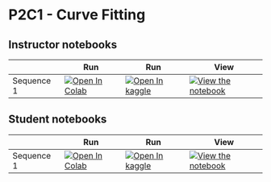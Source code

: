 # P2C1 - Curve Fitting

## Instructor notebooks

|   | Run | Run | View |
| - | --- | --- | ---- |
| Sequence 1 | [![Open In Colab](https://colab.research.google.com/assets/colab-badge.svg)](https://colab.research.google.com/github/dcownden/PerennialProblemsOfLifeWithABrain/blob/main/sequences/P2C1_CurveFitting/instructor/P2C1_Sequence1.ipynb) | [![Open In kaggle](https://kaggle.com/static/images/open-in-kaggle.svg)](https://kaggle.com/kernels/welcome?src=https://raw.githubusercontent.com/dcownden/PerennialProblemsOfLifeWithABrain/main/sequences/P2C1_CurveFitting/instructor/P2C1_Sequence1.ipynb) | [![View the notebook](https://img.shields.io/badge/render-nbviewer-orange.svg)](https://nbviewer.jupyter.org/github/dcownden/PerennialProblemsOfLifeWithABrain/blob/main/sequences/P2C1_CurveFitting/instructor/P2C1_Sequence1.ipynb?flush_cache=true) |


## Student notebooks

|   | Run | Run | View |
| - | --- | --- | ---- |
| Sequence 1 | [![Open In Colab](https://colab.research.google.com/assets/colab-badge.svg)](https://colab.research.google.com/github/dcownden/PerennialProblemsOfLifeWithABrain/blob/main/sequences/P2C1_CurveFitting/student/P2C1_Sequence1.ipynb) | [![Open In kaggle](https://kaggle.com/static/images/open-in-kaggle.svg)](https://kaggle.com/kernels/welcome?src=https://raw.githubusercontent.com/dcownden/PerennialProblemsOfLifeWithABrain/main/sequences/P2C1_CurveFitting/student/P2C1_Sequence1.ipynb) | [![View the notebook](https://img.shields.io/badge/render-nbviewer-orange.svg)](https://nbviewer.jupyter.org/github/dcownden/PerennialProblemsOfLifeWithABrain/blob/main/sequences/P2C1_CurveFitting/student/P2C1_Sequence1.ipynb?flush_cache=true) |

